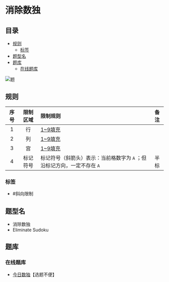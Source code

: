 # 消除数独
<!-- START doctoc generated TOC please keep comment here to allow auto update -->
<!-- DON'T EDIT THIS SECTION, INSTEAD RE-RUN doctoc TO UPDATE -->
## 目录

- [规则](#%E8%A7%84%E5%88%99)
  - [标签](#%E6%A0%87%E7%AD%BE)
- [题型名](#%E9%A2%98%E5%9E%8B%E5%90%8D)
- [题库](#%E9%A2%98%E5%BA%93)
  - [在线题库](#%E5%9C%A8%E7%BA%BF%E9%A2%98%E5%BA%93)

<!-- END doctoc generated TOC please keep comment here to allow auto update -->

![题](https://cn.sudoku.today/pic/04/eliminate/70442_496131.png)

## 规则

| 序号  | 限制区域 | 限制规则                                     | 备注  |
|:---:|:----:|:-----------------------------------------|:---:|
|  1  |  行   | [1~9填充]                                  |     |
|  2  |  列   | [1~9填充]                                  |     |
|  3  |  宫   | [1~9填充]                                  |     |
|  4  | 标记符号 | 标记符号（斜箭头）表示：当前格数字为 `A` ；但沿标记方向，一定不存在 `A` | 半标  |

### 标签

- #斜向限制

## 题型名

- 消除数独
- Eliminate Sudoku

## 题库

### 在线题库

- [今日数独]【选题不便】

[1~9填充]: ../../../../../rules.md#1to9填充

[今日数独]: https://cn.sudoku.today/g-eliminate-sudoku/
